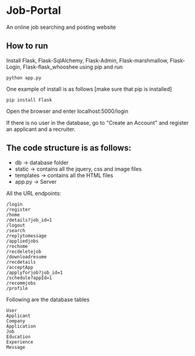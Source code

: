 # Job-Portal
An online job searching and posting website

## How to run
Install Flask, Flask-SqlAlchemy, Flask-Admin, Flask-marshmallow, Flask-Login, Flask-flask_whooshee using pip
and run 

```
python app.py
```

One example of install is as follows [make sure that pip is installed]
```
pip install Flask
```

Open the browser and enter localhost:5000/login

If there is no user in the database, go to "Create an Account" and register an applicant and a recruiter.

## The code structure is as follows:
<ul>
  <li> db -> database folder </li>
  <li> static -> contains all the jquery, css and image files </li>
  <li> templates  -> contains all the HTML files</li>
  <li> app.py -> Server </li>
</ul>

All the URL endpoints:
```
/login
/register
/home
/details?job_id=1
/logout
/search
/replytomessage
/appliedjobs
/rechome
/recdeletejob
/downloadresume
/recdetails
/acceptApp
/applyforjob?job_id=1
/schedule?appId=1
/recommjobs
/profile
```
Following are the database tables
```
User
Applicant
Company
Application
Job
Education
Experience
Message
```

